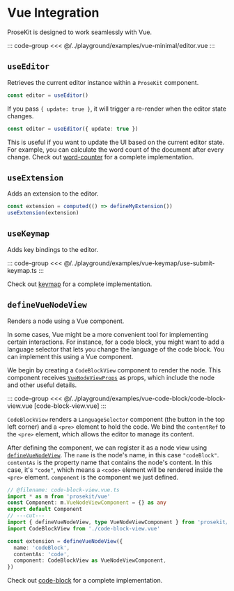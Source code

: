 # Vue Integration

ProseKit is designed to work seamlessly with Vue.

::: code-group
<<< @/../playground/examples/vue-minimal/editor.vue
:::

## `useEditor`

Retrieves the current editor instance within a `ProseKit` component.

```ts
const editor = useEditor()
```

If you pass `{ update: true }`, it will trigger a re-render when the editor state changes.

```ts
const editor = useEditor({ update: true })
```

This is useful if you want to update the UI based on the current editor state.
For example, you can calculate the word count of the document after every
change. Check out [word-counter](/examples/word-counter) for a
complete implementation.

## `useExtension`

Adds an extension to the editor.

```ts
const extension = computed(() => defineMyExtension())
useExtension(extension)
```

## `useKeymap`

Adds key bindings to the editor.

::: code-group
<<< @/../playground/examples/vue-keymap/use-submit-keymap.ts
:::

Check out [keymap](/examples/keymap) for a complete implementation.

## `defineVueNodeView`

Renders a node using a Vue component.

In some cases, Vue might be a more convenient tool for implementing certain interactions. For instance, for a code block, you might want to add a language selector that lets you change the language of the code block. You can implement this using a Vue component.

We begin by creating a `CodeBlockView` component to render the node. This component receives [`VueNodeViewProps`](/references/vue#vuenodeviewoptions) as props, which include the node and other useful details.

::: code-group
<<< @/../playground/examples/vue-code-block/code-block-view.vue [code-block-view.vue]
:::

`CodeBlockView` renders a `LanguageSelector` component (the button in the top left corner) and a `<pre>` element to hold the code. We bind the `contentRef` to the `<pre>` element, which allows the editor to manage its content.

After defining the component, we can register it as a node view using [`defineVueNodeView`](/references/vue#definevuenodeview). The `name` is the node's name, in this case `"codeBlock"`. `contentAs` is the property name that contains the node's content. In this case, it's `"code"`, which means a `<code>` element will be rendered inside the `<pre>` element. `component` is the component we just defined.

```ts twoslash
// @filename: code-block-view.vue.ts
import * as m from 'prosekit/vue'
const Component: m.VueNodeViewComponent = {} as any
export default Component
// ---cut---
import { defineVueNodeView, type VueNodeViewComponent } from 'prosekit/vue'
import CodeBlockView from './code-block-view.vue'

const extension = defineVueNodeView({
  name: 'codeBlock',
  contentAs: 'code',
  component: CodeBlockView as VueNodeViewComponent,
})
```

Check out [code-block](/examples/code-block) for a complete implementation.
